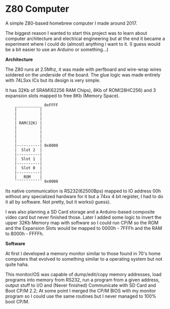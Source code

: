 # Z80 Computer
 A simple Z80-based homebrew computer I made around 2017. 
 
 The biggest reason I wanted to start this project was to learn about computer architecture and electrical engineering but at the end it became a experiment where I could do (almost) anything i want to it. (I guess would be a bit easier to use an Arduino or something...)

**Architecture**

 The Z80 runs at 2.5Mhz, it was made with perfboard and wire-wrap wires soldered on the underside of the board. The glue logic was made entirely with 74LSxx ICs but its design is very simple.

 It has 32Kb of SRAM(62256 RAM Chips), 8Kb of ROM(28HC256) and 3 expansion slots mapped to free 8Kb (Memory Space).

        ____________ 0xFFFF
        |          |
        |          |        
        |          |
        | RAM(32K) |
        |          |
        |          |
        |          |
        |          |
        |----------| 0x8000
        |  Slot 2  |
        |----------|
        |  Slot 1  |
        |----------|
        |  Slot 0  |
        |----------|
        |   ROM    |
        ¯¯¯¯¯¯¯¯¯¯¯¯ 0x0000



 Its native communication is RS232(62500Bps) mapped to IO address 00h without any specialized hardware for it but a 74xx 4 bit register, I had to do it all by software. Not pretty, but it works(i guess).
 
 I was also planning a SD Card storage and a Arduino-based composite video card but never finished those.
Later I added some logic to invert the upper 32Kb Memory map with software so I could run CP/M so the ROM and the Expansion Slots would be mapped to 0000h - 7FFFh and the RAM to 8000h - FFFFh.

**Software**

 At first I developed a memory monitor similar to those found in 70's home computers that evolved to something similar to a operating system but not quite haha.
 
This monitor/OS was capable of dump/edit/copy memory addresses, load programs into memory from RS232, run a program from a given address, output stuff to I/O and (Never finished) Communicate with SD Card and Boot CP/M 2.2;
At some point I merged the CP/M BIOS with my monitor program so I could use the same routines but I never managed to 100% boot CP/M.

